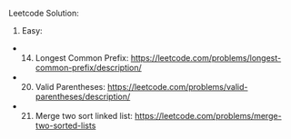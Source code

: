 Leetcode Solution:

1. Easy:
- 14. Longest Common Prefix: https://leetcode.com/problems/longest-common-prefix/description/
- 20. Valid Parentheses: https://leetcode.com/problems/valid-parentheses/description/
- 21. Merge two sort linked list: https://leetcode.com/problems/merge-two-sorted-lists
